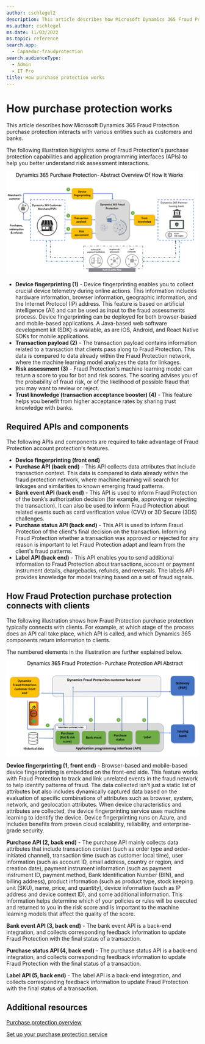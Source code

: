 ```yaml
---
author: cschlegel2
description: This article describes how Microsoft Dynamics 365 Fraud Protection purchase protection interacts with various entities such as customers and banks.
ms.author: cschlegel
ms.date: 11/03/2022
ms.topic: reference
search.app: 
  - Capaedac-fraudprotection
search.audienceType:
  - Admin
  - IT Pro
title: How purchase protection works 
---
```


# How purchase protection works 

This article describes how Microsoft Dynamics 365 Fraud Protection purchase protection interacts with various entities such as customers and banks.

The following illustration highlights some of Fraud Protection's purchase protection capabilities and application programming interfaces (APIs) to help you better understand risk assessment interactions.

![Overview of how Fraud Protection purxhase protection works](media/pp-architecture-abstract1.png)

- **Device fingerprinting (1)** - Device fingerprinting enables you to collect crucial device telemetry during online actions. This information includes hardware information, browser information, geographic information, and the Internet Protocol (IP) address. This feature is based on artificial intelligence (AI) and can be used as input to the fraud assessments process. Device fingerprinting can be deployed for both browser-based and mobile-based applications. A Java-based web software development kit (SDK) is available, as are iOS, Android, and React Native SDKs for mobile applications.
- **Transaction payload (2)** - The transaction payload contains information related to a transaction that clients pass along to Fraud Protection. This data is compared to data already within the Fraud Protection network, where the machine learning model analyzes the data for linkages. 
- **Risk assessment (3)** - Fraud Protection's machine learning model can return a score to you for bot and risk scores. The scoring advises you of the probability of fraud risk, or of the likelihood of possible fraud that you may want to review or reject. 
- **Trust knowledge (transaction acceptance booster) (4)** - This feature helps you benefit from higher acceptance rates by sharing trust knowledge with banks.

## Required APIs and components

The following APIs and components are required to take advantage of Fraud Protection account protection's features.

- **Device fingerprinting (front end)** <!-- Device fingerprinting lets you collect crucial device telemetry during online actions. This information includes hardware information, browser information, geographic information, and the Internet Protocol (IP) address. This feature is based on artificial intelligence (AI) and can be used as input to the process of fraud assessments. It can be implemented for both browser and mobile based. A Java-based web SDK (software development kits) and iOS, Android and React Native SDKs for mobile applications are available.-->
- **Purchase API (back end)** - This API collects data attributes that include transaction context. This data is compared to data already within the fraud protection network, where machine learning will search for linkages and similarities to known emerging fraud patterns.
- **Bank event API (back end)** - This API is used to inform Fraud Protection of the bank’s authorization decision (for example, approving or rejecting the transaction). It can also be used to inform Fraud Protection about related events such as card verification value (CVV) or 3D Secure (3DS) challenges. 
- **Purchase status API (back end)** - This API is used to inform Fraud Protection of the client's final decision on the transaction. Informing Fraud Protection whether a transaction was approved or rejected for any reason is important to let Fraud Protection adapt and learn from the client's fraud patterns. 
- **Label API (back end)** - This API enables you to send additional information to Fraud Protection about transactions, account or payment instrument details, chargebacks, refunds, and reversals. The labels API provides knowledge for model training based on a set of fraud signals.

## How Fraud Protection purchase protection connects with clients

The following illustration shows how Fraud Protection purchase protection typically connects with clients. For example, at which stage of the process does an API call take place, which API is called, and which Dynamics 365 components return information to clients.

The numbered elements in the illustration are further explained below.

![How Fraud Protection purchase protection typically connects with clients](media/pp-architecture-api-abstract.png)

**Device fingerprinting (1, front end)** - Browser-based and mobile-based device fingerprinting is embedded on the front-end side. This feature works with Fraud Protection to track and link unrelated events in the fraud network to help identify patterns of fraud. The data collected isn't just a static list of attributes but also includes dynamically captured data based on the evaluation of specific combinations of attributes such as browser, system, network, and geolocation attributes. When device characteristics and attributes are collected, the device fingerprinting service uses machine learning to identify the device. Device fingerprinting runs on Azure, and includes benefits from proven cloud scalability, reliability, and enterprise-grade security.   

**Purchase API (2, back end)** - The purchase API mainly collects data attributes that include transaction context (such as order type and order-initiated channel), transaction time (such as customer local time), user information (such as account ID, email address, country or region, and creation date), payment instrument information (such as payment instrument ID, payment method, Bank Identification Number (BIN), and billing address), product information (such as product type, stock keeping unit (SKU), name, price, and quantity), device information (such as IP address and device context ID), and some additional information. This information helps determine which of your policies or rules will be executed and returned to you in the risk score and is important to the machine learning models that affect the quality of the score.

**Bank event API (3, back end)** - The bank event API is a back-end integration, and collects corresponding feedback information to update Fraud Protection with the final status of a transaction. 

**Purchase status API (4, back end)** - The purchase status API is a back-end integration, and collects corresponding feedback information to update Fraud Protection with the final status of a transaction. 

**Label API (5, back end)** - The label API is a back-end integration, and collects corresponding feedback information to update Fraud Protection with the final status of a transaction.

## Additional resources

[Purchase protection overview](purchase-protection.md)

[Set up your purchase protection service](promocode-set-up-purchase-protection.md)
